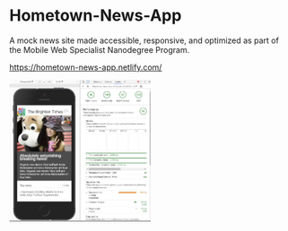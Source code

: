 # Hometown-News-App
A mock news site made accessible, responsive, and optimized as part of the Mobile Web Specialist Nanodegree Program.

https://hometown-news-app.netlify.com/

<img src="https://github.com/chadpjontek/resources/raw/master/images/hometown-news-app.jpg" width="50%">